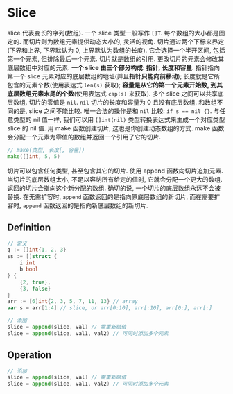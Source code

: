 # Slice
slice 代表变长的序列(数组). 一个 slice 类型一般写作 `[]T`.
每个数组的大小都是固定的. 而切片则为数组元素提供动态大小的, 灵活的视角.
切片通过两个下标来界定(下界和上界, 下界默认为 0, 上界默认为数组的长度). 它会选择一个半开区间, 包括第一个元素, 但排除最后一个元素.
切片就是数组的引用. 更改切片的元素会修改其底层数组中对应的元素.
**一个 slice 由三个部分构成: 指针, 长度和容量**. 指针指向第一个 slice 元素对应的底层数组的地址(并且**指针只能向前移动**); 长度就是它所包含的元素个数(使用表达式 `len(s)` 获取); **容量是从它的第一个元素开始数, 到其底层数组元素末尾的个数**(使用表达式 `cap(s)` 来获取).
多个 slice 之间可以共享底层数组.
切片的零值是 `nil`. `nil` 切片的长度和容量为 0 且没有底层数组.
和数组不同的是, slice 之间不能比较. 唯一合法的操作是和 `nil` 比较: `if s == nil {}`.
与任意类型的 nil 值一样, 我们可以用 `[]int(nil)` 类型转换表达式来生成一个对应类型 slice 的 nil 值.
用 make 函数创建切片, 这也是你创建动态数组的方式. make 函数会分配一个元素为零值的数组并返回一个引用了它的切片.
```go
// make(类型, 长度[, 容量])
make([]int, 5, 5)
```

切片可以包含任何类型, 甚至包含其它的切片.
使用 append 函数向切片追加元素. 当切片的底层数组太小, 不足以容纳所有给定的值时, 它就会分配一个更大的数组. 返回的切片会指向这个新分配的数组.
确切的说, 一个切片的底层数组永远不会被替换. 在无需扩容时, `append` 函数返回的是指向原底层数组的新切片, 而在需要扩容时, `append` 函数返回的是指向新底层数组的新切片.

## Definition

```go
// 定义
q := []int{1, 2, 3}
ss := []struct {
    i int
    b bool
} {
    {2, true},
    {3, false}
}
arr := [6]int{2, 3, 5, 7, 11, 13} // array
var s = arr[1:4] // slice, or arr[0:10], arr[:10], arr[0:], arr[:]

// 添加
slice = append(slice, val) // 需重新赋值
slice = append(slice, val1, val2) // 可同时添加多个元素
```

## Operation

```go
// 添加
slice = append(slice, val) // 需重新赋值
slice = append(slice, val1, val2) // 可同时添加多个元素
```